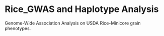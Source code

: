 # Rice_GWAS and Haplotype Analysis
Genome-Wide Association Analysis on USDA Rice-Minicore grain phenotypes. 
